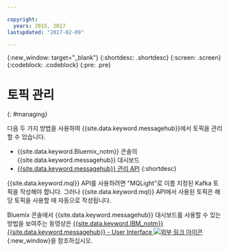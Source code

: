 ```yaml
---

copyright:
  years: 2015, 2017
lastupdated: "2017-02-09"

---
```


{:new_window: target="_blank"}
{:shortdesc: .shortdesc}
{:screen: .screen}
{:codeblock: .codeblock}
{:pre: .pre}

# 토픽 관리
{: #managing}

다음 두 가지 방법을 사용하여 {{site.data.keyword.messagehub}}에서 토픽을 관리할 수 있습니다. 

* {{site.data.keyword.Bluemix_notm}} 콘솔의 {{site.data.keyword.messagehub}} 대시보드
* [{{site.data.keyword.messagehub}} 관리 API](/docs/services/MessageHub/messagehub037.html)
{:shortdesc}

{{site.data.keyword.mql}} API를 사용하려면
"MQLight"로 이름 지정된 Kafka 토픽을 작성해야 합니다. 그러나 {{site.data.keyword.mql}} API에서 사용된 토픽은 해당 토픽을 사용할 때 자동으로 작성됩니다. 

Bluemix 콘솔에서 {{site.data.keyword.messagehub}} 대시보드를 사용할 수 있는 방법을 보여주는 동영상은 [{{site.data.keyword.IBM_notm}} {{site.data.keyword.messagehub}} - User Interface ![외부 링크 아이콘](../../icons/launch-glyph.svg "외부 링크 아이콘")](https://www.youtube.com/watch?v=lZulxqv_rHc){:new_window}을 참조하십시오.
